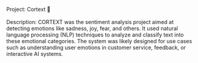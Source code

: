 Project: Cortext 🧠 <br><br>
Description: CORTEXT was the sentiment analysis project aimed at detecting emotions like sadness, joy, fear, and others. It used natural language processing (NLP) techniques to analyze and classify text into these emotional categories. The system was likely designed for use cases such as understanding user emotions in customer service, feedback, or interactive AI systems.
